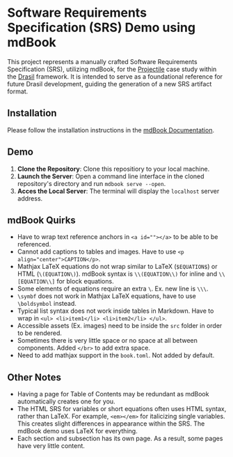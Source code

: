 # Software Requirements Specification (SRS) Demo using mdBook

This project represents a manually crafted Software Requirements Specification (SRS), utilizing mdBook, for the [Projectile](https://jacquescarette.github.io/Drasil/examples/projectile/SRS/srs/Projectile_SRS.html)
case study within the [Drasil](https://github.com/JacquesCarette/Drasil) framework. It is intended to serve as a foundational reference for future Drasil development, guiding the generation of a new SRS artifact format.

## Installation

Please follow the installation instructions in the [mdBook Documentation](https://rust-lang.github.io/mdBook/guide/installation.html).

## Demo

1. **Clone the Repository**: Clone this repositiory to your local machine.
2. **Launch the Server**: Open a command line interface in the cloned repository's directory and run `mdbook serve --open`.
3. **Acces the Local Server**: The terminal will display the `localhost` server address.

## mdBook Quirks

- Have to wrap text reference anchors in `<a id=""></a>` to be able to be referenced.
- Cannot add captions to tables and images. Have to use `<p align="center">CAPTION</p>`.
- Mathjax LaTeX equations do not wrap similar to LaTeX (`$EQUATION$`) or HTML (`\(EQUATION\)`). mdBook syntax is `\\(EQUATION\\)` for inline and `\\[EQUATION\\]` for block equations.
- Some elements of equations require an extra `\`. Ex. new line is `\\\`.
- `\symbf` does not work in Mathjax LaTeX equations, have to use `\boldsymbol` instead.
- Typical list syntax does not work inside tables in Markdown. Have to wrap in `<ul> <li>item1</li> <li>item2</li> </ul>`.
- Accessible assets (Ex. images) need to be inside the `src` folder in order to be rendered.
- Sometimes there is very little space or no space at all between components. Added `</br>` to add extra space.
- Need to add mathjax support in the `book.toml`. Not added by default.

## Other Notes

- Having a page for Table of Contents may be redundant as mdBook automatically creates one for you.
- The HTML SRS for variables or short equations often uses HTML syntax, rather than LaTeX. For example, `<em></em>` for italicizing single variables. This creates slight differences in appearance within the SRS. The mdBook demo uses LaTeX for everything.
- Each section and subsection has its own page. As a result, some pages have very little content.
